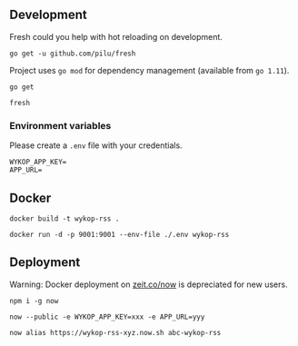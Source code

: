 ## Development

Fresh could you help with hot reloading on development.
```
go get -u github.com/pilu/fresh
```

Project uses `go mod` for dependency management (available from `go 1.11`).
```
go get
```

```
fresh
```

### Environment variables
Please create a `.env` file with your credentials.
```
WYKOP_APP_KEY=
APP_URL=
```

## Docker
```
docker build -t wykop-rss .
```

```
docker run -d -p 9001:9001 --env-file ./.env wykop-rss
```


## Deployment
Warning: Docker deployment on [zeit.co/now](zeit.co/now/) is depreciated for new users.
```
npm i -g now
```

```
now --public -e WYKOP_APP_KEY=xxx -e APP_URL=yyy
```

```
now alias https://wykop-rss-xyz.now.sh abc-wykop-rss
```